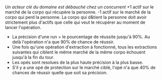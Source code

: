 *Un acteur clé du domaine est débauché chez un concurrent*
+1 actif sur le marché de la corpo qui récupère la personne.
-1 actif sur le marché de la corpo qui perd la personne.
La corpo qui d&tient la personne doit avoir strictement plus d'actifs que celle qui veut le récupérer au moment de lancer l'opération.

* La précision d'une run = le pourcentage de réussite jusqu'à 90%. Au delà l'opération n'a que 90% de chance de réussir.
* Une fois qu'une opération d'extraction à fonctionné, tous les extractions suivantes qui ciblent le même marché de la même corpo échouent jusqu'à la fin du tour.
* Les opés sont resolues de la plus haute précision à la plus basse.
* S'il y a une opé de protection sur le marché ciblé, l'opé n'a que 40% de chances de réussir quelle que soit sa précision.
